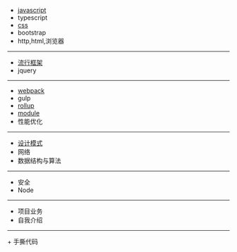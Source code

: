 + [javascript](./javascript/readme.md)
+ typescript
+ [css](./css/readme.md)
+ bootstrap
+ http,html,浏览器
<hr/>

+ [流行框架](./vue/readme.md)
+ jquery

<hr/>

+ [webpack](./工程化/webpack.md)
+ gulp
+ [rollup](./工程化/rollup.md)
+ [module](./工程化/module.md)
+ 性能优化

<hr/>

+ [设计模式](./设计模式/readme.md)
+ 网络
+ 数据结构与算法

<hr/>

+ 安全
+ Node

<hr/>

+ 项目业务
+ 自我介绍

<hr/>
+ 手撕代码
